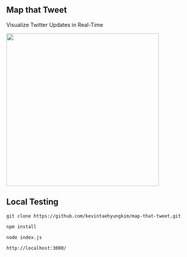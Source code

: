## Map that Tweet

Visualize Twitter Updates in Real-Time

<img src="https://raw.githubusercontent.com/kevintaehyungkim/map-that-tweet/master/example.png" width="400">

## Local Testing

```
git clone https://github.com/kevintaehyungkim/map-that-tweet.git
```

```
npm install
```

```
node index.js
```

```
http://localhost:3000/
```